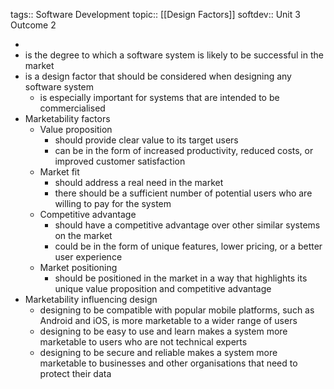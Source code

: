 tags:: Software Development
topic:: [[Design Factors]]
softdev:: Unit 3 Outcome 2

-
- is the degree to which a software system is likely to be successful in the market
- is a design factor that should be considered when designing any software system
	- is especially important for systems that are intended to be commercialised
- Marketability factors
	- Value proposition
		- should provide clear value to its target users
		- can be in the form of increased productivity, reduced costs, or improved customer satisfaction
	- Market fit
		- should address a real need in the market
		- there should be a sufficient number of potential users who are willing to pay for the system
	- Competitive advantage
		- should have a competitive advantage over other similar systems on the market
		- could be in the form of unique features, lower pricing, or a better user experience
	- Market positioning
		- should be positioned in the market in a way that highlights its unique value proposition and competitive advantage
- Marketability influencing design
	- designing to be compatible with popular mobile platforms, such as Android and iOS, is more marketable to a wider range of users
	- designing to be easy to use and learn makes a system more marketable to users who are not technical experts
	- designing to be secure and reliable makes a system more marketable to businesses and other organisations that need to protect their data